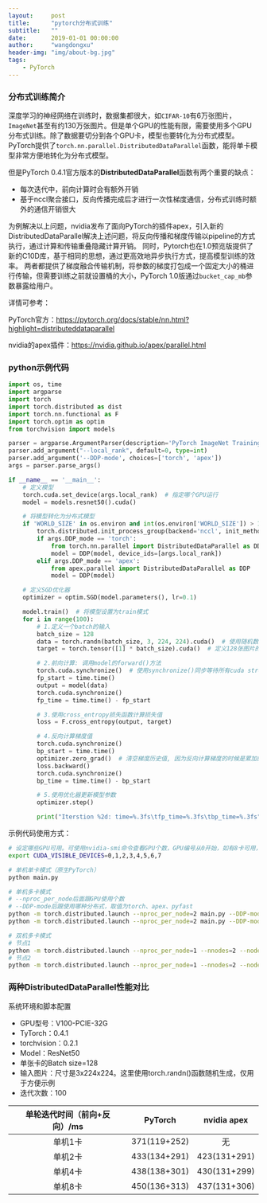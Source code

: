 ```yaml
---
layout:     post
title:      "pytorch分布式训练"
subtitle:   ""
date:       2019-01-01 00:00:00
author:     "wangdongxu"
header-img: "img/about-bg.jpg"
tags:
    - PyTorch
---
```


### 分布式训练简介

深度学习的神经网络在训练时，数据集都很大，如`CIFAR-10`有6万张图片，`ImageNet`甚至有约130万张图片。但是单个GPU的性能有限，需要使用多个GPU分布式训练。除了数据要切分到各个GPU卡，模型也要转化为分布式模型。PyTorch提供了`torch.nn.parallel.DistributedDataParallel`函数，能将单卡模型非常方便地转化为分布式模型。

但是PyTorch 0.4.1官方版本的**DistributedDataParallel**函数有两个重要的缺点：

- 每次迭代中，前向计算时会有额外开销
- 基于nccl聚合接口，反向传播完成后才进行一次性梯度通信，分布式训练时额外的通信开销很大

为例解决以上问题，nvidia发布了面向PyTorch的插件apex，引入新的DistributedDataParallel解决上述问题，将反向传播和梯度传输以pipeline的方式执行，通过计算和传输重叠隐藏计算开销。
同时，Pytorch也在1.0预览版提供了新的C10D库，基于相同的思想，通过更高效地异步执行方式，提高模型训练的效率。
两者都提供了梯度融合传输机制，将参数的梯度打包成一个固定大小的桶进行传输，但需要训练之前就设置桶的大小，PyTorch 1.0版通过`bucket_cap_mb`参数暴露给用户。

详情可参考：

PyTorch官方：https://pytorch.org/docs/stable/nn.html?highlight=distributeddataparallel

nvidia的apex插件：https://nvidia.github.io/apex/parallel.html

### python示例代码

```python
import os, time
import argparse
import torch
import torch.distributed as dist
import torch.nn.functional as F
import torch.optim as optim
from torchvision import models

parser = argparse.ArgumentParser(description='PyTorch ImageNet Training')
parser.add_argument("--local_rank", default=0, type=int)
parser.add_argument('--DDP-mode', choices=['torch', 'apex'])
args = parser.parse_args()

if __name__ == '__main__':
    # 定义模型
    torch.cuda.set_device(args.local_rank)  # 指定哪个GPU运行
    model = models.resnet50().cuda()

    # 将模型转化为分布式模型
    if 'WORLD_SIZE' in os.environ and int(os.environ['WORLD_SIZE']) > 1:  # 当WORLD_SIZE=1时, 只是单卡模式, 不必转化为分布式模型
        torch.distributed.init_process_group(backend='nccl', init_method='env://')
        if args.DDP_mode == 'torch':
            from torch.nn.parallel import DistributedDataParallel as DDP
            model = DDP(model, device_ids=[args.local_rank])
        elif args.DDP_mode == 'apex':
            from apex.parallel import DistributedDataParallel as DDP
            model = DDP(model)

    # 定义SGD优化器
    optimizer = optim.SGD(model.parameters(), lr=0.1)

    model.train()  # 将模型设置为train模式
    for i in range(100):
        # 1.定义一个batch的输入
        batch_size = 128
        data = torch.randn(batch_size, 3, 224, 224).cuda()  # 使用随机数据模拟图片输入, channel=3, height=224, width=224
        target = torch.tensor([1] * batch_size).cuda()  # 定义128张图片的类别id,这里全部设为类别1: [1, 1, 1, ..., 1]

        # 2.前向计算: 调用model的forward()方法
        torch.cuda.synchronize()  # 使用synchronize()同步等待所有cuda stream完成, 确保侧的时间准确
        fp_start = time.time()
        output = model(data)
        torch.cuda.synchronize()
        fp_time = time.time() - fp_start

        # 3.使用cross_entropy损失函数计算损失值
        loss = F.cross_entropy(output, target)

        # 4.反向计算梯度值
        torch.cuda.synchronize()
        bp_start = time.time()
        optimizer.zero_grad()  # 清空梯度历史值, 因为反向计算梯度的时候是累加的
        loss.backward()
        torch.cuda.synchronize()
        bp_time = time.time() - bp_start

        # 5.使用优化器更新模型参数
        optimizer.step()

        print("Iterstion %2d: time=%.3fs\tfp_time=%.3fs\tbp_time=%.3fs" % (i, fp_time + bp_time, fp_time, bp_time))
```

示例代码使用方式：

```bash
# 设定哪些GPU可用。可使用nvidia-smi命令查看GPU个数，GPU编号从0开始，如有8卡可用，编号是0~7
export CUDA_VISIBLE_DEVICES=0,1,2,3,4,5,6,7

# 单机单卡模式（原生PyTorch）
python main.py

# 单机多卡模式
# --nproc_per_node后面跟GPU使用个数
# --DDP-mode后跟使用哪种分布式，取值为torch、apex、pyfast
python -m torch.distributed.launch --nproc_per_node=2 main.py --DDP-mode torch
python -m torch.distributed.launch --nproc_per_node=2 main.py --DDP-mode apex

# 双机多卡模式
# 节点1
python -m torch.distributed.launch --nproc_per_node=1 --nnodes=2 --node_rank=0 --master_addr="192.168.1.1" --master_port=23333 main.py --DDP-mode torch
# 节点2
python -m torch.distributed.launch --nproc_per_node=1 --nnodes=2 --node_rank=1 --master_addr="192.168.1.1" --master_port=23333 main.py --DDP-mode torch
```

### 两种DistributedDataParallel性能对比

系统环境和脚本配置

- GPU型号：V100-PCIE-32G
- TyTorch：0.4.1
- torchvision：0.2.1
- Model：ResNet50
- 单张卡的Batch size=128
- 输入图片：尺寸是3x224x224。这里使用torch.randn()函数随机生成，仅用于方便示例
- 迭代次数：100

| 单轮迭代时间（前向+反向）/ms |   PyTorch    | nvidia apex  |
| :--------------------------: | :----------: | :----------: |
|           单机1卡            | 371(119+252) |      无      |
|           单机2卡            | 433(134+291) | 423(131+291) |
|           单机4卡            | 438(138+301) | 430(131+299) |
|           单机8卡            | 450(136+313) | 437(131+306) |